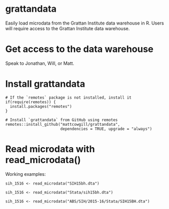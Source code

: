 # grattandata
Easily load microdata from the Grattan Institute data warehouse in R. Users will require access to the Grattan Institute data warehouse.

# Get access to the data warehouse

Speak to Jonathan, Will, or Matt.

# Install grattandata

```
# If the `remotes` package is not installed, install it
if(require(remotes)) {
  install.packages("remotes")
}

# Install `grattandata` from GitHub using remotes
remotes::install_github("mattcowgill/grattandata",
                        dependencies = TRUE, upgrade = "always")
```

# Read microdata with read_microdata()

Working examples:

```
sih_1516 <- read_microdata("SIH15bh.dta")

sih_1516 <- read_microdata("Stata/sih15bh.dta")

sih_1516 <- read_microdata("ABS/SIH/2015-16/Stata/SIH15BH.dta")

```
